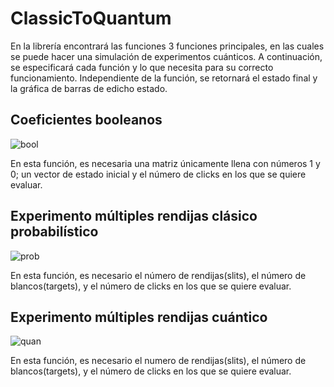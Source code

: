# ClassicToQuantum

En la librería encontrará las funciones 3 funciones principales, en las cuales se puede hacer una simulación de experimentos cuánticos.
A continuación, se especificará cada función y lo que necesita para su correcto funcionamiento. Independiente de la función, se retornará 
el estado final y la gráfica de barras de edicho estado.

## Coeficientes booleanos
![bool](https://user-images.githubusercontent.com/60012037/76274574-0ee44200-624f-11ea-8bd9-148423c3a3af.png)

En esta función, es necesaria una matriz únicamente llena con números 1 y 0; un vector de estado inicial y el número de clicks
en los que se quiere evaluar.

## Experimento múltiples rendijas clásico probabilístico
![prob](https://user-images.githubusercontent.com/60012037/76274716-65518080-624f-11ea-9822-c546ae0a068b.png)

En esta función, es necesario el número de rendijas(slits), el número de blancos(targets), y el número de clicks en los que se quiere
evaluar.

## Experimento múltiples rendijas cuántico
![quan](https://user-images.githubusercontent.com/60012037/76274944-02141e00-6250-11ea-8ce4-6c806b2d4c1d.png)

En esta función, es necesario el numero de rendijas(slits), el número de blancos(targets), y el número de clicks en los que se quiere
evaluar.
